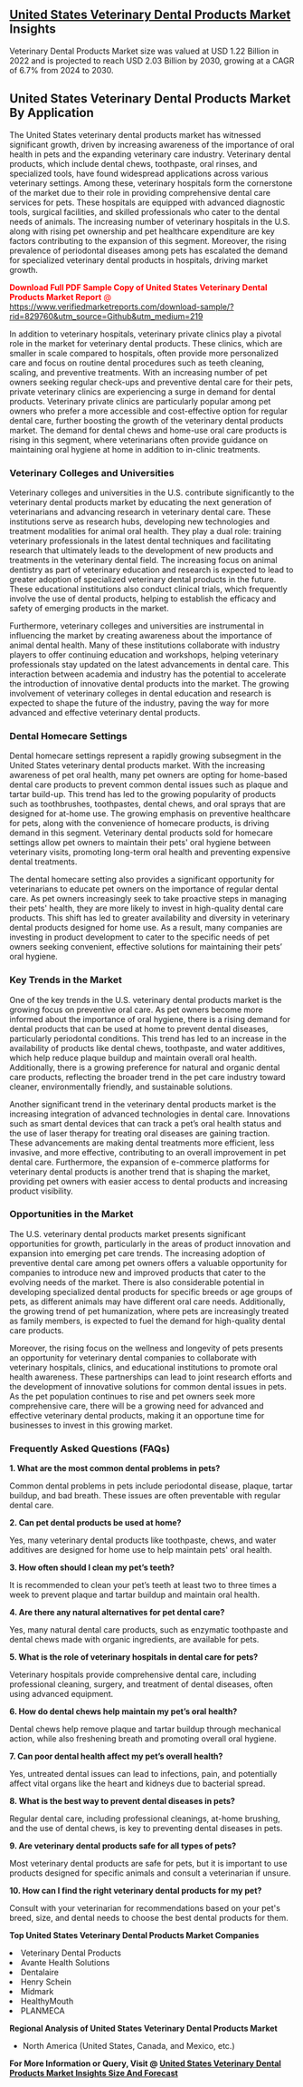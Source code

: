 <h2><a href="https://www.verifiedmarketreports.com/download-sample/?rid=829760&amp;utm_source=Github&amp;utm_medium=219" target="_blank">United States Veterinary Dental Products Market</a> Insights</h2><p>Veterinary Dental Products Market size was valued at USD 1.22 Billion in 2022 and is projected to reach USD 2.03 Billion by 2030, growing at a CAGR of 6.7% from 2024 to 2030.</p><p><h2>United States Veterinary Dental Products Market By Application</h2> <p>The United States veterinary dental products market has witnessed significant growth, driven by increasing awareness of the importance of oral health in pets and the expanding veterinary care industry. Veterinary dental products, which include dental chews, toothpaste, oral rinses, and specialized tools, have found widespread applications across various veterinary settings. Among these, veterinary hospitals form the cornerstone of the market due to their role in providing comprehensive dental care services for pets. These hospitals are equipped with advanced diagnostic tools, surgical facilities, and skilled professionals who cater to the dental needs of animals. The increasing number of veterinary hospitals in the U.S. along with rising pet ownership and pet healthcare expenditure are key factors contributing to the expansion of this segment. Moreover, the rising prevalence of periodontal diseases among pets has escalated the demand for specialized veterinary dental products in hospitals, driving market growth. <p><span class=""><span style="color: #ff0000;"><strong>Download Full PDF Sample Copy of United States Veterinary Dental Products Market Report</strong> @ </span><a href="https://www.verifiedmarketreports.com/download-sample/?rid=829760&amp;utm_source=Github&amp;utm_medium=219" target="_blank">https://www.verifiedmarketreports.com/download-sample/?rid=829760&amp;utm_source=Github&amp;utm_medium=219</a></span></p> <p>In addition to veterinary hospitals, veterinary private clinics play a pivotal role in the market for veterinary dental products. These clinics, which are smaller in scale compared to hospitals, often provide more personalized care and focus on routine dental procedures such as teeth cleaning, scaling, and preventive treatments. With an increasing number of pet owners seeking regular check-ups and preventive dental care for their pets, private veterinary clinics are experiencing a surge in demand for dental products. Veterinary private clinics are particularly popular among pet owners who prefer a more accessible and cost-effective option for regular dental care, further boosting the growth of the veterinary dental products market. The demand for dental chews and home-use oral care products is rising in this segment, where veterinarians often provide guidance on maintaining oral hygiene at home in addition to in-clinic treatments. <h3>Veterinary Colleges and Universities</h3> <p>Veterinary colleges and universities in the U.S. contribute significantly to the veterinary dental products market by educating the next generation of veterinarians and advancing research in veterinary dental care. These institutions serve as research hubs, developing new technologies and treatment modalities for animal oral health. They play a dual role: training veterinary professionals in the latest dental techniques and facilitating research that ultimately leads to the development of new products and treatments in the veterinary dental field. The increasing focus on animal dentistry as part of veterinary education and research is expected to lead to greater adoption of specialized veterinary dental products in the future. These educational institutions also conduct clinical trials, which frequently involve the use of dental products, helping to establish the efficacy and safety of emerging products in the market. <p>Furthermore, veterinary colleges and universities are instrumental in influencing the market by creating awareness about the importance of animal dental health. Many of these institutions collaborate with industry players to offer continuing education and workshops, helping veterinary professionals stay updated on the latest advancements in dental care. This interaction between academia and industry has the potential to accelerate the introduction of innovative dental products into the market. The growing involvement of veterinary colleges in dental education and research is expected to shape the future of the industry, paving the way for more advanced and effective veterinary dental products. <h3>Dental Homecare Settings</h3> <p>Dental homecare settings represent a rapidly growing subsegment in the United States veterinary dental products market. With the increasing awareness of pet oral health, many pet owners are opting for home-based dental care products to prevent common dental issues such as plaque and tartar build-up. This trend has led to the growing popularity of products such as toothbrushes, toothpastes, dental chews, and oral sprays that are designed for at-home use. The growing emphasis on preventive healthcare for pets, along with the convenience of homecare products, is driving demand in this segment. Veterinary dental products sold for homecare settings allow pet owners to maintain their pets' oral hygiene between veterinary visits, promoting long-term oral health and preventing expensive dental treatments. <p>The dental homecare setting also provides a significant opportunity for veterinarians to educate pet owners on the importance of regular dental care. As pet owners increasingly seek to take proactive steps in managing their pets' health, they are more likely to invest in high-quality dental care products. This shift has led to greater availability and diversity in veterinary dental products designed for home use. As a result, many companies are investing in product development to cater to the specific needs of pet owners seeking convenient, effective solutions for maintaining their pets’ oral hygiene. <h3>Key Trends in the Market</h3> <p>One of the key trends in the U.S. veterinary dental products market is the growing focus on preventive oral care. As pet owners become more informed about the importance of oral hygiene, there is a rising demand for dental products that can be used at home to prevent dental diseases, particularly periodontal conditions. This trend has led to an increase in the availability of products like dental chews, toothpaste, and water additives, which help reduce plaque buildup and maintain overall oral health. Additionally, there is a growing preference for natural and organic dental care products, reflecting the broader trend in the pet care industry toward cleaner, environmentally friendly, and sustainable solutions. <p>Another significant trend in the veterinary dental products market is the increasing integration of advanced technologies in dental care. Innovations such as smart dental devices that can track a pet’s oral health status and the use of laser therapy for treating oral diseases are gaining traction. These advancements are making dental treatments more efficient, less invasive, and more effective, contributing to an overall improvement in pet dental care. Furthermore, the expansion of e-commerce platforms for veterinary dental products is another trend that is shaping the market, providing pet owners with easier access to dental products and increasing product visibility. <h3>Opportunities in the Market</h3> <p>The U.S. veterinary dental products market presents significant opportunities for growth, particularly in the areas of product innovation and expansion into emerging pet care trends. The increasing adoption of preventive dental care among pet owners offers a valuable opportunity for companies to introduce new and improved products that cater to the evolving needs of the market. There is also considerable potential in developing specialized dental products for specific breeds or age groups of pets, as different animals may have different oral care needs. Additionally, the growing trend of pet humanization, where pets are increasingly treated as family members, is expected to fuel the demand for high-quality dental care products. <p>Moreover, the rising focus on the wellness and longevity of pets presents an opportunity for veterinary dental companies to collaborate with veterinary hospitals, clinics, and educational institutions to promote oral health awareness. These partnerships can lead to joint research efforts and the development of innovative solutions for common dental issues in pets. As the pet population continues to rise and pet owners seek more comprehensive care, there will be a growing need for advanced and effective veterinary dental products, making it an opportune time for businesses to invest in this growing market. <h3>Frequently Asked Questions (FAQs)</h3> <p><strong>1. What are the most common dental problems in pets?</strong></p> <p>Common dental problems in pets include periodontal disease, plaque, tartar buildup, and bad breath. These issues are often preventable with regular dental care.</p> <p><strong>2. Can pet dental products be used at home?</strong></p> <p>Yes, many veterinary dental products like toothpaste, chews, and water additives are designed for home use to help maintain pets' oral health.</p> <p><strong>3. How often should I clean my pet’s teeth?</strong></p> <p>It is recommended to clean your pet’s teeth at least two to three times a week to prevent plaque and tartar buildup and maintain oral health.</p> <p><strong>4. Are there any natural alternatives for pet dental care?</strong></p> <p>Yes, many natural dental care products, such as enzymatic toothpaste and dental chews made with organic ingredients, are available for pets.</p> <p><strong>5. What is the role of veterinary hospitals in dental care for pets?</strong></p> <p>Veterinary hospitals provide comprehensive dental care, including professional cleaning, surgery, and treatment of dental diseases, often using advanced equipment.</p> <p><strong>6. How do dental chews help maintain my pet’s oral health?</strong></p> <p>Dental chews help remove plaque and tartar buildup through mechanical action, while also freshening breath and promoting overall oral hygiene.</p> <p><strong>7. Can poor dental health affect my pet’s overall health?</strong></p> <p>Yes, untreated dental issues can lead to infections, pain, and potentially affect vital organs like the heart and kidneys due to bacterial spread.</p> <p><strong>8. What is the best way to prevent dental diseases in pets?</strong></p> <p>Regular dental care, including professional cleanings, at-home brushing, and the use of dental chews, is key to preventing dental diseases in pets.</p> <p><strong>9. Are veterinary dental products safe for all types of pets?</strong></p> <p>Most veterinary dental products are safe for pets, but it is important to use products designed for specific animals and consult a veterinarian if unsure.</p> <p><strong>10. How can I find the right veterinary dental products for my pet?</strong></p> <p>Consult with your veterinarian for recommendations based on your pet's breed, size, and dental needs to choose the best dental products for them.</p> </p><p><strong>Top United States Veterinary Dental Products Market Companies</strong></p><div data-test-id=""><p><li>Veterinary Dental Products</li><li> Avante Health Solutions</li><li> Dentalaire</li><li> Henry Schein</li><li> Midmark</li><li> HealthyMouth</li><li> PLANMECA</li></p><div><strong>Regional Analysis of&nbsp;United States Veterinary Dental Products Market</strong></div><ul><li dir="ltr"><p dir="ltr">North America&nbsp;(United States, Canada, and Mexico, etc.)</p></li></ul><p><strong>For More Information or Query, Visit @&nbsp;</strong><strong><a href="https://www.verifiedmarketreports.com/product/veterinary-dental-products-market/?utm_source=Github&amp;utm_medium=219" target="_blank">United States Veterinary Dental Products Market Insights Size And Forecast</a></strong></p></div>
